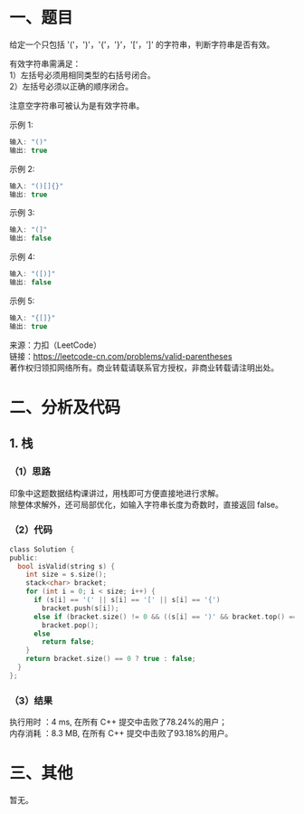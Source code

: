 # 一、题目  
给定一个只包括 '('，')'，'{'，'}'，'['，']' 的字符串，判断字符串是否有效。  
  
有效字符串需满足：  
1）左括号必须用相同类型的右括号闭合。  
2）左括号必须以正确的顺序闭合。  
  
注意空字符串可被认为是有效字符串。  
  
示例 1:  
```c++
输入: "()"
输出: true
```
示例 2:  
```c++
输入: "()[]{}"
输出: true
```
示例 3:  
```c++
输入: "(]"
输出: false
```
示例 4:  
```c++
输入: "([)]"
输出: false
```
示例 5:  
```c++
输入: "{[]}"
输出: true
```
来源：力扣（LeetCode）  
链接：https://leetcode-cn.com/problems/valid-parentheses  
著作权归领扣网络所有。商业转载请联系官方授权，非商业转载请注明出处。  
# 二、分析及代码  
## 1. 栈  
### （1）思路  
印象中这题数据结构课讲过，用栈即可方便直接地进行求解。  
除整体求解外，还可局部优化，如输入字符串长度为奇数时，直接返回 false。  
### （2）代码
```c
class Solution {
public:
  bool isValid(string s) {
    int size = s.size();
    stack<char> bracket;
    for (int i = 0; i < size; i++) {
      if (s[i] == '(' || s[i] == '[' || s[i] == '{')
        bracket.push(s[i]);
      else if (bracket.size() != 0 && ((s[i] == ')' && bracket.top() == '(') || (s[i] == ']' && bracket.top() == '[') || (s[i] == '}' && bracket.top() == '{')))
        bracket.pop();
      else 
        return false;
    }
    return bracket.size() == 0 ? true : false;
  }
};
```
### （3）结果  
执行用时 ：4 ms, 在所有 C++ 提交中击败了78.24%的用户；  
内存消耗 ：8.3 MB, 在所有 C++ 提交中击败了93.18%的用户。  
# 三、其他  
暂无。  
